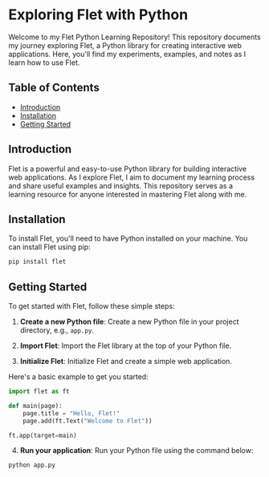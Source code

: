 # Exploring Flet with Python

Welcome to my Flet Python Learning Repository! This repository documents my journey exploring Flet, a Python library for creating interactive web applications. Here, you'll find my experiments, examples, and notes as I learn how to use Flet.

## Table of Contents

- [Introduction](#introduction)
- [Installation](#installation)
- [Getting Started](#getting-started)

## Introduction

Flet is a powerful and easy-to-use Python library for building interactive web applications. As I explore Flet, I aim to document my learning process and share useful examples and insights. This repository serves as a learning resource for anyone interested in mastering Flet along with me.

## Installation

To install Flet, you'll need to have Python installed on your machine. You can install Flet using pip:

```bash
pip install flet
```

## Getting Started

To get started with Flet, follow these simple steps:

1. **Create a new Python file**: Create a new Python file in your project directory, e.g., `app.py`.

2. **Import Flet**: Import the Flet library at the top of your Python file.

3. **Initialize Flet**: Initialize Flet and create a simple web application.

Here's a basic example to get you started:

```python
import flet as ft

def main(page):
    page.title = "Hello, Flet!"
    page.add(ft.Text("Welcome to Flet"))

ft.app(target=main)
```

4. **Run your application**: Run your Python file using the command below:

```bash
python app.py
```